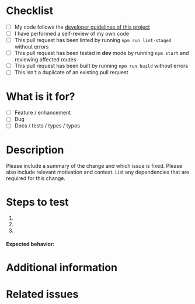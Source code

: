 # Checklist

- [ ] My code follows the [developer guidelines of this project](https://github.com/TeddTech/ribby/blob/main/.github/CONTRIBUTING.md)
- [ ] I have performed a self-review of my own code
- [ ] This pull request has been linted by running `npm run lint-staged` without errors
- [ ] This pull request has been tested in **dev** mode by running `npm start` and reviewing affected routes
- [ ] This pull request has been built by running `npm run build` without errors
- [ ] This isn't a duplicate of an existing pull request

# What is it for?

- [ ] Feature / enhancement
- [ ] Bug
- [ ] Docs / tests / types / typos

# Description

Please include a summary of the change and which issue is fixed. Please also include relevant motivation and context. List any dependencies that are required for this change.

# Steps to test

1. <!-- First step -->
2. <!-- Second step -->
3. <!-- and so on... -->

#### Expected behavior: <!-- What should happen -->

# Additional information

<!-- Please provide any additional information that can help us review your contribution. -->

# Related issues

<!-- If this pull request resolves an issue, please indicate the issue number here, e.g. 'Resolves #42' -->